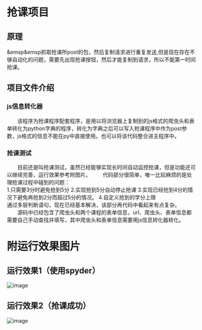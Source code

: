 抢课项目
====
原理
--------
&emsp&emsp抓取抢课所post的包，然后复制请求进行重复发送,但是现在存在不够自动化的问题，需要先出现抢课按钮，然后才能复制到请求，所以不能第一时间抢课。

项目文件介绍
-------------
### js信息转化器
&emsp;&emsp;该程序为抢课程序配套程序，是用以将浏览器上复制到的js格式的爬虫头和表单转化为python字典的程序，转化为字典之后可以写入抢课程序中作为post参数，js格式的信息不能在py中直接使用。也可以将该代码整合进主程序中。

### 抢课测试
&emsp;&emsp;目前还是叫抢课测试，虽然已经能够实现长时间自动监控抢课，但是功能还可以继续完善，运行效果参考附图片。
&emsp;&emsp;代码部分很简单，唯一比较麻烦的是处理抢课过程中碰到的问题：<br>
1.只需要3分时避免抢到5分
2.实现抢到5分自动停止抢课
3.实现已经抢到4分的情况下避免再抢到2分而超过5分的情况。
4.自定义抢到的学分上限
<br>通过多层判断语句，现在已经基本解决，该部分再代码中看起来有点复杂。<br>
&emsp;&emsp;源码中已经包含了爬虫头和两个课程的表单信息，url、爬虫头、表单信息都需要自己手动查找并填写，其中爬虫头和表单信息需要用js信息转化器转化。

附运行效果图片
============
运行效果1（使用spyder）
----------
![image](https://github.com/Aegis1863/Rush-for-class/blob/master/运行效果1.jpg)

运行效果2（抢课成功）
----------
![image](https://github.com/Aegis1863/Rush-for-class/blob/master/运行效果2.jpg)
